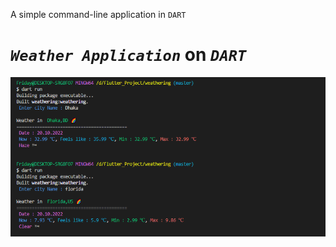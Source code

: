 A simple command-line application in `DART`

# *`Weather Application`* on _`DART`_

![alt text][output]


[output]: https://github.com/ImrulEmon/Dart_Weathering_2/blob/master/Output.PNG "Weather app Output"

